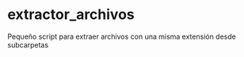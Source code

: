 # extractor_archivos
Pequeño script para extraer archivos con una misma extensión desde subcarpetas
